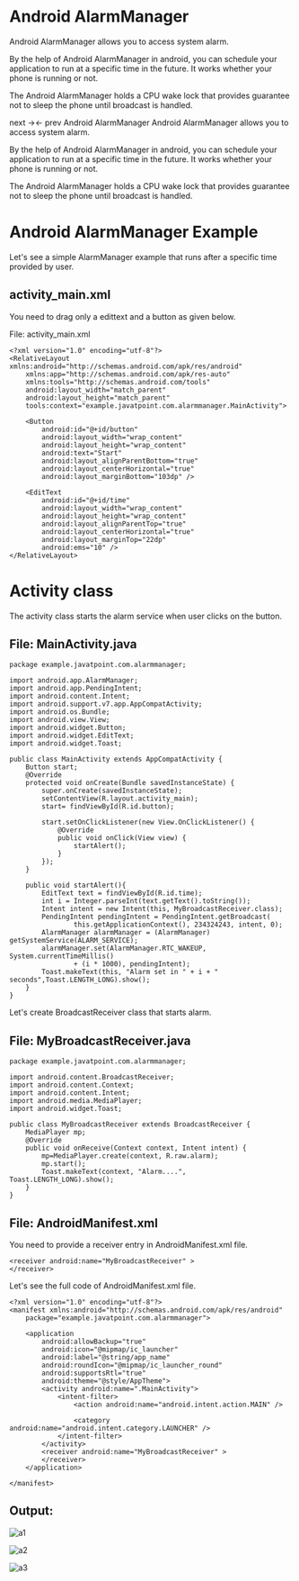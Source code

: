 
# Android AlarmManager

Android AlarmManager allows you to access system alarm.

By the help of Android AlarmManager in android, you can schedule your application to run at a specific time in the future. It works whether your phone is running or not.

The Android AlarmManager holds a CPU wake lock that provides guarantee not to sleep the phone until broadcast is handled.


next →← prev
Android AlarmManager
Android AlarmManager allows you to access system alarm.

By the help of Android AlarmManager in android, you can schedule your application to run at a specific time in the future. It works whether your phone is running or not.

The Android AlarmManager holds a CPU wake lock that provides guarantee not to sleep the phone until broadcast is handled.

# Android AlarmManager Example

Let's see a simple AlarmManager example that runs after a specific time provided by user.

## activity_main.xml

You need to drag only a edittext and a button as given below.

File: activity_main.xml

```
<?xml version="1.0" encoding="utf-8"?>  
<RelativeLayout xmlns:android="http://schemas.android.com/apk/res/android"  
    xmlns:app="http://schemas.android.com/apk/res-auto"  
    xmlns:tools="http://schemas.android.com/tools"  
    android:layout_width="match_parent"  
    android:layout_height="match_parent"  
    tools:context="example.javatpoint.com.alarmmanager.MainActivity">  
  
    <Button  
        android:id="@+id/button"  
        android:layout_width="wrap_content"  
        android:layout_height="wrap_content"  
        android:text="Start"  
        android:layout_alignParentBottom="true"  
        android:layout_centerHorizontal="true"  
        android:layout_marginBottom="103dp" />  
  
    <EditText  
        android:id="@+id/time"  
        android:layout_width="wrap_content"  
        android:layout_height="wrap_content"  
        android:layout_alignParentTop="true"  
        android:layout_centerHorizontal="true"  
        android:layout_marginTop="22dp"  
        android:ems="10" />  
</RelativeLayout>  

```

# Activity class

The activity class starts the alarm service when user clicks on the button.

## File: MainActivity.java

```
package example.javatpoint.com.alarmmanager;  
  
import android.app.AlarmManager;  
import android.app.PendingIntent;  
import android.content.Intent;  
import android.support.v7.app.AppCompatActivity;  
import android.os.Bundle;  
import android.view.View;  
import android.widget.Button;  
import android.widget.EditText;  
import android.widget.Toast;  
  
public class MainActivity extends AppCompatActivity {  
    Button start;  
    @Override  
    protected void onCreate(Bundle savedInstanceState) {  
        super.onCreate(savedInstanceState);  
        setContentView(R.layout.activity_main);  
        start= findViewById(R.id.button);  
  
        start.setOnClickListener(new View.OnClickListener() {  
            @Override  
            public void onClick(View view) {  
                startAlert();  
            }  
        });  
    }  
  
    public void startAlert(){  
        EditText text = findViewById(R.id.time);  
        int i = Integer.parseInt(text.getText().toString());  
        Intent intent = new Intent(this, MyBroadcastReceiver.class);  
        PendingIntent pendingIntent = PendingIntent.getBroadcast(  
                this.getApplicationContext(), 234324243, intent, 0);  
        AlarmManager alarmManager = (AlarmManager) getSystemService(ALARM_SERVICE);  
        alarmManager.set(AlarmManager.RTC_WAKEUP, System.currentTimeMillis()  
                + (i * 1000), pendingIntent);  
        Toast.makeText(this, "Alarm set in " + i + " seconds",Toast.LENGTH_LONG).show();  
    }  
}  
```
Let's create BroadcastReceiver class that starts alarm.

## File: MyBroadcastReceiver.java

```
package example.javatpoint.com.alarmmanager;  
  
import android.content.BroadcastReceiver;  
import android.content.Context;  
import android.content.Intent;  
import android.media.MediaPlayer;  
import android.widget.Toast;  
  
public class MyBroadcastReceiver extends BroadcastReceiver {  
    MediaPlayer mp;  
    @Override  
    public void onReceive(Context context, Intent intent) {  
        mp=MediaPlayer.create(context, R.raw.alarm);  
        mp.start();  
        Toast.makeText(context, "Alarm....", Toast.LENGTH_LONG).show();  
    }  
}  
```
## File: AndroidManifest.xml

You need to provide a receiver entry in AndroidManifest.xml file.

```
<receiver android:name="MyBroadcastReceiver" >  
</receiver>  

```
Let's see the full code of AndroidManifest.xml file.

```
<?xml version="1.0" encoding="utf-8"?>  
<manifest xmlns:android="http://schemas.android.com/apk/res/android"  
    package="example.javatpoint.com.alarmmanager">  
  
    <application  
        android:allowBackup="true"  
        android:icon="@mipmap/ic_launcher"  
        android:label="@string/app_name"  
        android:roundIcon="@mipmap/ic_launcher_round"  
        android:supportsRtl="true"  
        android:theme="@style/AppTheme">  
        <activity android:name=".MainActivity">  
            <intent-filter>  
                <action android:name="android.intent.action.MAIN" />  
  
                <category android:name="android.intent.category.LAUNCHER" />  
            </intent-filter>  
        </activity>  
        <receiver android:name="MyBroadcastReceiver" >  
        </receiver>  
    </application>  
  
</manifest>  

```
## Output:

![a1](https://user-images.githubusercontent.com/51777024/97670638-ad5a3780-1aac-11eb-8374-bc09657c94d5.png)

![a2](https://user-images.githubusercontent.com/51777024/97670641-b0552800-1aac-11eb-80bf-1857cac4795a.png)

![a3](https://user-images.githubusercontent.com/51777024/97670648-b4814580-1aac-11eb-867c-048f34af3e88.png)


